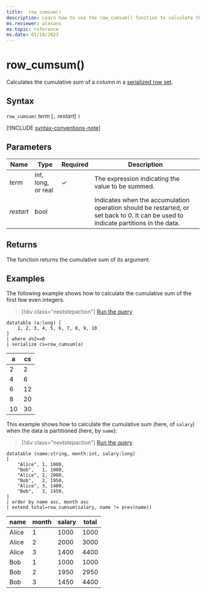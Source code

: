 ```yaml
---
title:  row_cumsum()
description: Learn how to use the row_cumsum() function to calculate the cumulative sum of a column in a serialized row set.
ms.reviewer: alexans
ms.topic: reference
ms.date: 01/19/2023
---
```

# row_cumsum()

Calculates the cumulative sum of a column in a [serialized row set](./window-functions.md#serialized-row-set).

## Syntax

`row_cumsum(` *term* [`,` *restart*] `)`

[!INCLUDE [syntax-conventions-note](../../includes/syntax-conventions-note.md)]

## Parameters

| Name | Type | Required | Description |
|--|--|--|--|
| *term*| int, long, or real | &check; | The expression indicating the value to be summed.|
| *restart*| bool | | Indicates when the accumulation operation should be restarted, or set back to 0. It can be used to indicate partitions in the data.|

## Returns

The function returns the cumulative sum of its argument.

## Examples

The following example shows how to calculate the cumulative sum of the first
few even integers.

> [!div class="nextstepaction"]
> <a href="https://dataexplorer.azure.com/clusters/help/databases/Samples?query=H4sIAAAAAAAAAw3ITQqDMBBA4X1O8TYFhVmo1f5BTlJKGXVohaiQVITSwzfv271RP1kfjEJvhHV5ldwduVpohKPQCp1wEs7CRbgKdeUe7sf+tmgoBxq8p8orWZw0TF9jSD6u+3PY5rTNhZZ/2Wk/Y2kAAAA=" target="_blank">Run the query</a>

```kusto
datatable (a:long) [
    1, 2, 3, 4, 5, 6, 7, 8, 9, 10
]
| where a%2==0
| serialize cs=row_cumsum(a)
```

a    | cs
-----|-----
2    | 2
4    | 6
6    | 12
8    | 20
10   | 30

This example shows how to calculate the cumulative sum (here, of `salary`)
when the data is partitioned (here, by `name`):

> [!div class="nextstepaction"]
> <a href="https://dataexplorer.azure.com/clusters/help/databases/Samples?query=H4sIAAAAAAAAA2WPSw6CQAxA95yisoJkFuBnIQkLvYYxZgYaJJmPmSkqiYe3A7qBtovm9TVpW0mcSiNkVhqsAvnedgKMs3SveksCgtTSj5V2tsuTSwIc6Un3DaYCSq6iKMRMz04xgwX9u1uutcu0PB6W7o7pfuVONLrX5APOt+hBjRDvBhma39Gx5TG+CW0L5Ejq2rvXrRlMGEw2fyPmrU0ND4/P6fU8/wKEiBU0DAEAAA==" target="_blank">Run the query</a>

```kusto
datatable (name:string, month:int, salary:long)
[
    "Alice", 1, 1000,
    "Bob",   1, 1000,
    "Alice", 2, 2000,
    "Bob",   2, 1950,
    "Alice", 3, 1400,
    "Bob",   3, 1450,
]
| order by name asc, month asc
| extend total=row_cumsum(salary, name != prev(name))
```

name   | month  | salary  | total
-------|--------|---------|------
Alice  | 1      | 1000    | 1000
Alice  | 2      | 2000    | 3000
Alice  | 3      | 1400    | 4400
Bob    | 1      | 1000    | 1000
Bob    | 2      | 1950    | 2950
Bob    | 3      | 1450    | 4400
